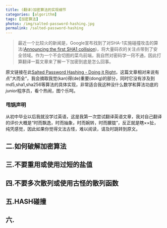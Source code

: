 ```yaml
---
title: (翻译)加密算法的实现细节
categories: [algorithm]
tags: [加密算法]
photos: /img/salted-password-hashing.jpg
permalink: /salted-password-hashing
---
```


> 最近一个比较火的新闻是，Google宣布找到了对SHA-1实施碰撞攻击的算法([Announcing the first SHA1 collision](https://security.googleblog.com/2017/02/announcing-first-sha1-collision.html))，将大量码农的关注点带到了安全领域。作为一个不会切图的菜鸟前端，我自然对密码学一窍不通，因此打算翻译一篇文章来了解一下加密到底是怎么回事。

原文链接在此[Salted Password Hashing - Doing it Right](https://crackstation.net/hashing-security.htm)，这篇文章相对来说有点”大而全“，我会摘取我觉(kan)得(de)重要(dong)的部分，同时它没有涉及到md5,sha1,sha256等算法的具体实现，非常适合我这种没什么数学和算法功底的*junior*程序员，看个热闹，图个乐呵。

### 甩锅声明
从初中毕业以后我就没学过英语，这是我第一次尝试翻译英语文章，我对自己翻译的评价大概是“时而飘逸，时而抽象，时而婉转，时而朦胧”，反正就是瞎××扯，纯凭感觉，因此如果你觉得文法古怪，难以阅读，请及时跳转到原文。

## 二.如何破解加密算法
## 三.不要重用或使用过短的盐值
## 四.不要多次散列或使用古怪的散列函数
## 五.HASH碰撞
## 六.


